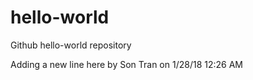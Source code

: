 # hello-world
Github hello-world repository

Adding a new line here by Son Tran on 1/28/18 12:26 AM
